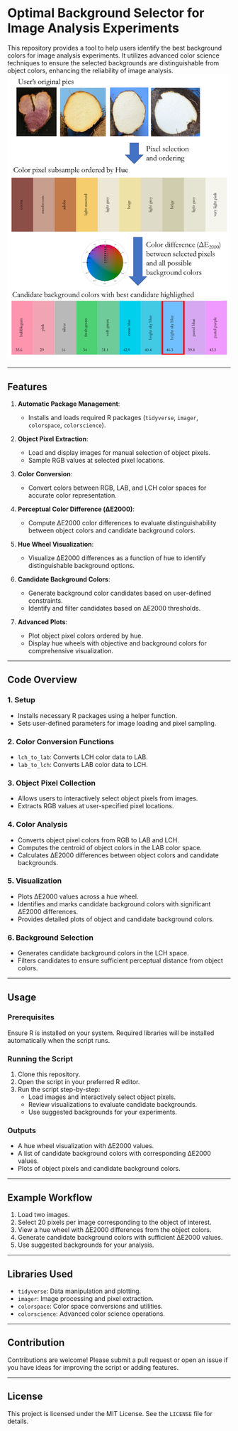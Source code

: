 # Optimal Background Selector for Image Analysis Experiments

This repository provides a tool to help users identify the best background colors for image analysis experiments. It utilizes advanced color science techniques to ensure the selected backgrounds are distinguishable from object colors, enhancing the reliability of image analysis.
<img src="doc/pipeline.png" alt="Pipeline Diagram" width="500" />

---

## Features
1. **Automatic Package Management**:
   - Installs and loads required R packages (`tidyverse`, `imager`, `colorspace`, `colorscience`).

2. **Object Pixel Extraction**:
   - Load and display images for manual selection of object pixels.
   - Sample RGB values at selected pixel locations.

3. **Color Conversion**:
   - Convert colors between RGB, LAB, and LCH color spaces for accurate color representation.

4. **Perceptual Color Difference (ΔE2000)**:
   - Compute ΔE2000 color differences to evaluate distinguishability between object colors and candidate background colors.

5. **Hue Wheel Visualization**:
   - Visualize ΔE2000 differences as a function of hue to identify distinguishable background options.

6. **Candidate Background Colors**:
   - Generate background color candidates based on user-defined constraints.
   - Identify and filter candidates based on ΔE2000 thresholds.

7. **Advanced Plots**:
   - Plot object pixel colors ordered by hue.
   - Display hue wheels with objective and background colors for comprehensive visualization.

---

## Code Overview

### 1. **Setup**
- Installs necessary R packages using a helper function.
- Sets user-defined parameters for image loading and pixel sampling.

### 2. **Color Conversion Functions**
- `lch_to_lab`: Converts LCH color data to LAB.
- `lab_to_lch`: Converts LAB color data to LCH.

### 3. **Object Pixel Collection**
- Allows users to interactively select object pixels from images.
- Extracts RGB values at user-specified pixel locations.

### 4. **Color Analysis**
- Converts object pixel colors from RGB to LAB and LCH.
- Computes the centroid of object colors in the LAB color space.
- Calculates ΔE2000 differences between object colors and candidate backgrounds.

### 5. **Visualization**
- Plots ΔE2000 values across a hue wheel.
- Identifies and marks candidate background colors with significant ΔE2000 differences.
- Provides detailed plots of object and candidate background colors.

### 6. **Background Selection**
- Generates candidate background colors in the LCH space.
- Filters candidates to ensure sufficient perceptual distance from object colors.

---

## Usage

### Prerequisites
Ensure R is installed on your system. Required libraries will be installed automatically when the script runs.

### Running the Script
1. Clone this repository.
2. Open the script in your preferred R editor.
3. Run the script step-by-step:
   - Load images and interactively select object pixels.
   - Review visualizations to evaluate candidate backgrounds.
   - Use suggested backgrounds for your experiments.

### Outputs
- A hue wheel visualization with ΔE2000 values.
- A list of candidate background colors with corresponding ΔE2000 values.
- Plots of object pixels and candidate background colors.

---

## Example Workflow
1. Load two images.
2. Select 20 pixels per image corresponding to the object of interest.
3. View a hue wheel with ΔE2000 differences from the object colors.
4. Generate candidate background colors with sufficient ΔE2000 values.
5. Use suggested backgrounds for your analysis.

---

## Libraries Used
- `tidyverse`: Data manipulation and plotting.
- `imager`: Image processing and pixel extraction.
- `colorspace`: Color space conversions and utilities.
- `colorscience`: Advanced color science operations.

---

## Contribution
Contributions are welcome! Please submit a pull request or open an issue if you have ideas for improving the script or adding features.

---

## License
This project is licensed under the MIT License. See the `LICENSE` file for details.
